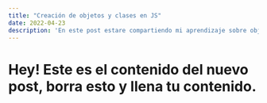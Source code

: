 ```yaml
---
title: "Creación de objetos y clases en JS"
date: 2022-04-23
description: 'En este post estare compartiendo mi aprendizaje sobre objetos y clases con JS'
---
```


# Hey! Este es el contenido del nuevo post, borra esto y llena tu contenido.
